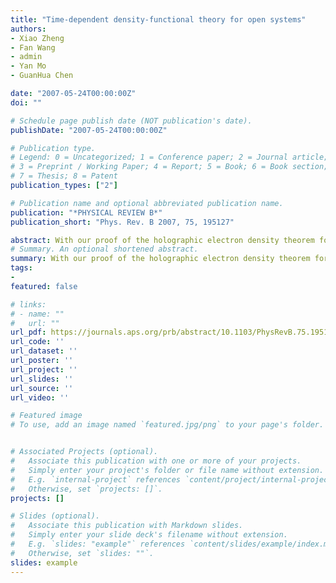 ```yaml
---
title: "Time-dependent density-functional theory for open systems"
authors:
- Xiao Zheng
- Fan Wang
- admin
- Yan Mo
- GuanHua Chen

date: "2007-05-24T00:00:00Z"
doi: ""

# Schedule page publish date (NOT publication's date).
publishDate: "2007-05-24T00:00:00Z"

# Publication type.
# Legend: 0 = Uncategorized; 1 = Conference paper; 2 = Journal article;
# 3 = Preprint / Working Paper; 4 = Report; 5 = Book; 6 = Book section;
# 7 = Thesis; 8 = Patent
publication_types: ["2"]

# Publication name and optional abbreviated publication name.
publication: "*PHYSICAL REVIEW B*"
publication_short: "Phys. Rev. B 2007, 75, 195127"

abstract: With our proof of the holographic electron density theorem for time-dependent systems, a first-principles method for any open electronic system is established. By introducing the self-energy density functionals for the dissipative interactions between the reduced system and its environment, we develop a time-dependent density-functional theory formalism based on an equation of motion for the Kohn-Sham reduced single-electron density matrix of the reduced system. Two approximate schemes are proposed for the dissipative interactions, the complete second-order approximation and the wide-band limit approximation. A numerical method based on the wide-band limit approximation is subsequently developed and implemented to simulate the steady and transient current through various realistic molecular devices. Simulation results are presented and discussed.
# Summary. An optional shortened abstract.
summary: With our proof of the holographic electron density theorem for time-dependent systems, a first-principles method for any open electronic system is established. By introducing the self-energy density functionals for the dissipative interactions between the reduced system and its environment, we develop a time-dependent density-functional theory formalism based on an equation of motion for the Kohn-Sham reduced single-electron density matrix of the reduced system. Two approximate schemes are proposed for the dissipative interactions, the complete second-order approximation and the wide-band limit approximation. A numerical method based on the wide-band limit approximation is subsequently developed and implemented to simulate the steady and transient current through various realistic molecular devices. Simulation results are presented and discussed.
tags:
-
featured: false

# links:
# - name: ""
#   url: ""
url_pdf: https://journals.aps.org/prb/abstract/10.1103/PhysRevB.75.195127
url_code: ''
url_dataset: ''
url_poster: ''
url_project: ''
url_slides: ''
url_source: ''
url_video: ''

# Featured image
# To use, add an image named `featured.jpg/png` to your page's folder. 


# Associated Projects (optional).
#   Associate this publication with one or more of your projects.
#   Simply enter your project's folder or file name without extension.
#   E.g. `internal-project` references `content/project/internal-project/index.md`.
#   Otherwise, set `projects: []`.
projects: []

# Slides (optional).
#   Associate this publication with Markdown slides.
#   Simply enter your slide deck's filename without extension.
#   E.g. `slides: "example"` references `content/slides/example/index.md`.
#   Otherwise, set `slides: ""`.
slides: example
---
```



